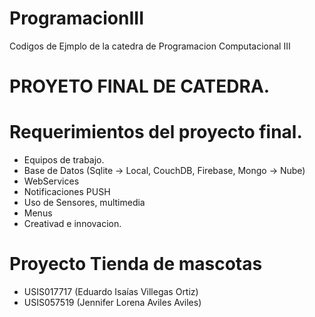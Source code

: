 # ProgramacionIII
Codigos de Ejmplo de la catedra de Programacion Computacional III

# PROYETO FINAL DE CATEDRA.
# Requerimientos del proyecto final.
* Equipos de trabajo.
* Base de Datos (Sqlite -> Local, CouchDB, Firebase, Mongo -> Nube)
* WebServices
* Notificaciones PUSH
* Uso de Sensores, multimedia
* Menus 
* Creativad e innovacion.

# Proyecto Tienda de mascotas
* USIS017717 (Eduardo Isaías Villegas Ortiz)
* USIS057519 (Jennifer Lorena Aviles Aviles)
